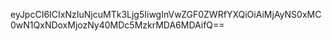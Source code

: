 eyJpcCI6ICIxNzIuNjcuMTk3Ljg5IiwgInVwZGF0ZWRfYXQiOiAiMjAyNS0xMC0wN1QxNDoxMjozNy40MDc5MzkrMDA6MDAifQ==